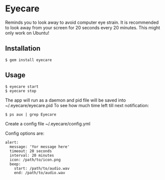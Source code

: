 # Eyecare

Reminds you to look away to avoid computer eye strain.
It is recommended to look away from your screen for 20 seconds every 20 minutes.
This might only work on Ubuntu!

## Installation

    $ gem install eyecare

## Usage

    $ eyecare start
    $ eyecare stop

The app will run as a daemon and pid file will be saved into ~/.eyecare/eyecare.pid
To see how much time left till next notification:
    
    $ ps aux | grep Eyecare


Create a config file ~/.eyecare/config.yml
    
Config options are:

    alert:
      message: 'Yor message here'
      timeout: 20 seconds
      interval: 20 minutes
      icon: /path/to/icon.png
      beep:
        start: /path/to/audio.wav
        end: /path/to/audio.wav
